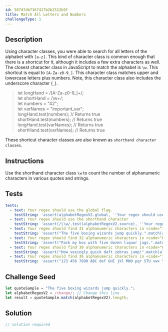 ```yaml
---
id: 587d7db7367417b2b2512b9f
title: Match All Letters and Numbers
challengeType: 1
---
```


## Description
<section id='description'>
Using character classes, you were able to search for all letters of the alphabet with <code>[a-z]</code>. This kind of character class is common enough that there is a shortcut for it, although it includes a few extra characters as well.
The closest character class in JavaScript to match the alphabet is <code>\w</code>. This shortcut is equal to <code>[A-Za-z0-9_]</code>. This character class matches upper and lowercase letters plus numbers. Note, this character class also includes the underscore character (<code>_</code>).
<blockquote>let longHand = /[A-Za-z0-9_]+/;<br>let shortHand = /\w+/;<br>let numbers = "42";<br>let varNames = "important_var";<br>longHand.test(numbers); // Returns true<br>shortHand.test(numbers); // Returns true<br>longHand.test(varNames); // Returns true<br>shortHand.test(varNames); // Returns true</blockquote>
These shortcut character classes are also known as <code>shorthand character classes</code>.
</section>

## Instructions
<section id='instructions'>
Use the shorthand character class <code>\w</code> to count the number of alphanumeric characters in various quotes and strings.
</section>

## Tests
<section id='tests'>

```yml
tests:
  - text: Your regex should use the global flag.
    testString: 'assert(alphabetRegexV2.global, ''Your regex should use the global flag.'');'
  - text: Your regex should use the shorthand character
    testString: 'assert(/\\w/.test(alphabetRegexV2.source), ''Your regex should use the shorthand character <code>\w</code> to match all characters which are alphanumeric.'');'
  - text: Your regex should find 31 alphanumeric characters in <code>"The five boxing wizards jump quickly."</code>
    testString: 'assert("The five boxing wizards jump quickly.".match(alphabetRegexV2).length === 31, ''Your regex should find 31 alphanumeric characters in <code>"The five boxing wizards jump quickly."</code>'');'
  - text: Your regex should find 32 alphanumeric characters in <code>"Pack my box with five dozen liquor jugs."</code>
    testString: 'assert("Pack my box with five dozen liquor jugs.".match(alphabetRegexV2).length === 32, ''Your regex should find 32 alphanumeric characters in <code>"Pack my box with five dozen liquor jugs."</code>'');'
  - text: Your regex should find 30 alphanumeric characters in <code>"How vexingly quick daft zebras jump!"</code>
    testString: 'assert("How vexingly quick daft zebras jump!".match(alphabetRegexV2).length === 30, ''Your regex should find 30 alphanumeric characters in <code>"How vexingly quick daft zebras jump!"</code>'');'
  - text: Your regex should find 36 alphanumeric characters in <code>"123 456 7890 ABC def GHI jkl MNO pqr STU vwx YZ."</code>
    testString: 'assert("123 456 7890 ABC def GHI jkl MNO pqr STU vwx YZ.".match(alphabetRegexV2).length === 36, ''Your regex should find 36 alphanumeric characters in <code>"123 456 7890 ABC def GHI jkl MNO pqr STU vwx YZ."</code>'');'

```

</section>

## Challenge Seed
<section id='challengeSeed'>

<div id='js-seed'>

```js
let quoteSample = "The five boxing wizards jump quickly.";
let alphabetRegexV2 = /change/; // Change this line
let result = quoteSample.match(alphabetRegexV2).length;
```

</div>



</section>

## Solution
<section id='solution'>

```js
// solution required
```
</section>
